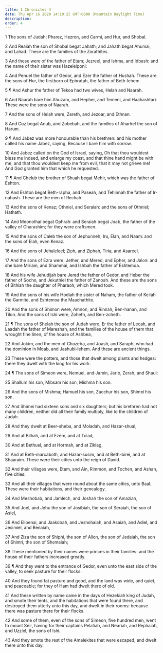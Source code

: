 ```yaml
---
title: 1 Chronicles 4
date: Thu Apr 16 2020 14:10:25 GMT-0600 (Mountain Daylight Time)
description: 
order: 4
---
```


<p>1 The sons of Judah; Pharez, Hezron, and Carmi, and Hur, and Shobal.</p>
<p>
  2 And Reaiah the son of Shobal begat Jahath; and Jahath begat Ahumai, and
  Lahad. These are the families of the Zorathites.
</p>
<p>
  3 And these were of the father of Etam; Jezreel, and Ishma, and Idbash: and
  the name of their sister was Hazelelponi:
</p>
<p>
  4 And Penuel the father of Gedor, and Ezer the father of Hushah. These are the
  sons of Hur, the firstborn of Ephratah, the father of Beth-lehem.
</p>
<p>5 &#xB6; And Ashur the father of Tekoa had two wives, Helah and Naarah.</p>
<p>
  6 And Naarah bare him Ahuzam, and Hepher, and Temeni, and Haahashtari. These
  were the sons of Naarah.
</p>
<p>7 And the sons of Helah were, Zereth, and Jezoar, and Ethnan.</p>
<span></span>
<p>
  8 And Coz begat Anub, and Zobebah, and the families of Aharhel the son of
  Harum.
</p>
<p>
  9 &#xB6; And Jabez was more honourable than his brethren: and his mother
  called his name Jabez, saying, Because I bare him with sorrow.
</p>
<p>
  10 And Jabez called on the God of Israel, saying, Oh that thou wouldest bless
  me indeed, and enlarge my coast, and that thine hand might be with me, and
  that thou wouldest keep me from evil, that it may not grieve me! And God
  granted him that which he requested.
</p>
<p>
  11 &#xB6; And Chelub the brother of Shuah begat Mehir, which was the father of
  Eshton.
</p>
<p>
  12 And Eshton begat Beth-rapha, and Paseah, and Tehinnah the father of
  Ir-nahash. These are the men of Rechah.
</p>
<p>
  13 And the sons of Kenaz; Othniel, and Seraiah: and the sons of Othniel;
  Hathath.
</p>
<p>
  14 And Meonothai begat Ophrah: and Seraiah begat Joab, the father of the
  valley of Charashim; for they were craftsmen.
</p>
<p>
  15 And the sons of Caleb the son of Jephunneh; Iru, Elah, and Naam: and the
  sons of Elah, even Kenaz.
</p>
<p>16 And the sons of Jehaleleel; Ziph, and Ziphah, Tiria, and Asareel.</p>
<p>
  17 And the sons of Ezra were, Jether, and Mered, and Epher, and Jalon: and she
  bare Miriam, and Shammai, and Ishbah the father of Eshtemoa.
</p>
<p>
  18 And his wife Jehudijah bare Jered the father of Gedor, and Heber the father
  of Socho, and Jekuthiel the father of Zanoah. And these are the sons of
  Bithiah the daughter of Pharaoh, which Mered took.
</p>
<p>
  19 And the sons of his wife Hodiah the sister of Naham, the father of Keilah
  the Garmite, and Eshtemoa the Maachathite.
</p>
<p>
  20 And the sons of Shimon were, Amnon, and Rinnah, Ben-hanan, and Tilon. And
  the sons of Ishi were, Zoheth, and Ben-zoheth.
</p>
<p>
  21 &#xB6; The sons of Shelah the son of Judah were, Er the father of Lecah,
  and Laadah the father of Mareshah, and the families of the house of them that
  wrought fine linen, of the house of Ashbea,
</p>
<p>
  22 And Jokim, and the men of Chozeba, and Joash, and Saraph, who had the
  dominion in Moab, and Jashubi-lehem. And these are ancient things.
</p>
<p>
  23 These were the potters, and those that dwelt among plants and hedges: there
  they dwelt with the king for his work.
</p>
<p>
  24 &#xB6; The sons of Simeon were, Nemuel, and Jamin, Jarib, Zerah, and Shaul:
</p>
<p>25 Shallum his son, Mibsam his son, Mishma his son.</p>
<p>
  26 And the sons of Mishma; Hamuel his son, Zacchur his son, Shimei his son.
</p>
<p>
  27 And Shimei had sixteen sons and six daughters; but his brethren had not
  many children, neither did all their family multiply, like to the children of
  Judah.
</p>
<p>28 And they dwelt at Beer-sheba, and Moladah, and Hazar-shual,</p>
<p>29 And at Bilhah, and at Ezem, and at Tolad,</p>
<p>30 And at Bethuel, and at Hormah, and at Ziklag,</p>
<p>
  31 And at Beth-marcaboth, and Hazar-susim, and at Beth-birei, and at Shaaraim.
  These were their cities unto the reign of David.
</p>
<p>
  32 And their villages were, Etam, and Ain, Rimmon, and Tochen, and Ashan, five
  cities:
</p>
<p>
  33 And all their villages that were round about the same cities, unto Baal.
  These were their habitations, and their genealogy.
</p>
<p>34 And Meshobab, and Jamlech, and Joshah the son of Amaziah,</p>
<p>
  35 And Joel, and Jehu the son of Josibiah, the son of Seraiah, the son of
  Asiel,
</p>
<p>
  36 And Elioenai, and Jaakobah, and Jeshohaiah, and Asaiah, and Adiel, and
  Jesimiel, and Benaiah,
</p>
<p>
  37 And Ziza the son of Shiphi, the son of Allon, the son of Jedaiah, the son
  of Shimri, the son of Shemaiah;
</p>
<p>
  38 These mentioned by their names were princes in their families: and the
  house of their fathers increased greatly.
</p>
<p>
  39 &#xB6; And they went to the entrance of Gedor, even unto the east side of
  the valley, to seek pasture for their flocks.
</p>
<p>
  40 And they found fat pasture and good, and the land was wide, and quiet, and
  peaceable; for they of Ham had dwelt there of old.
</p>
<p>
  41 And these written by name came in the days of Hezekiah king of Judah, and
  smote their tents, and the habitations that were found there, and destroyed
  them utterly unto this day, and dwelt in their rooms: because there was
  pasture there for their flocks.
</p>
<p>
  42 And some of them, even of the sons of Simeon, five hundred men, went to
  mount Seir, having for their captains Pelatiah, and Neariah, and Rephaiah, and
  Uzziel, the sons of Ishi.
</p>
<p>
  43 And they smote the rest of the Amalekites that were escaped, and dwelt
  there unto this day.
</p>
